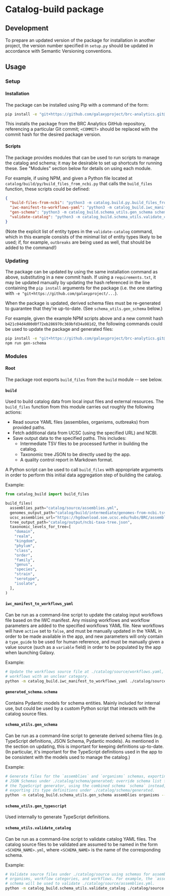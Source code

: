 # Catalog-build package

## Development

To prepare an updated version of the package for installation in another project, the version number specified in `setup.py` should be updated in accordance with Semantic Versioning conventions.

## Usage

### Setup

#### Installation

The package can be installed using Pip with a command of the form:

```bash
pip install -e "git+https://github.com/galaxyproject/brc-analytics.git@<COMMIT>#egg=catalog_build&subdirectory=catalog/py_package"
```

This installs the package from the BRC Analytics GitHub repository, referencing a particular Git commit; `<COMMIT>` should be replaced with the commit hash for the desired package version.

#### Scripts

The package provides modules that can be used to run scripts to manage the catalog and schema; it may be desirable to set up shortcuts for running these. See "Modules" section below for details on using each module.

For example, if using NPM, and given a Python file located at `catalog/build/py/build_files_from_ncbi.py` that calls the `build_files` function, these scripts could be defined:

```json
{
  "build-files-from-ncbi": "python3 -m catalog.build.py.build_files_from_ncbi",
  "iwc-manifest-to-workflows-yaml": "python3 -m catalog_build.iwc_manifest_to_workflows_yaml ./catalog/source/workflows.yml --exclude-other",
  "gen-schema": "python3 -m catalog_build.schema_utils.gen_schema schema --ts-path ./catalog/schema/generated",
  "validate-catalog": "python3 -m catalog_build.schema_utils.validate_catalog ./catalog/source assemblies organisms workflow_categories workflows"
}
```

(Note the explicit list of entity types in the `validate-catalog` command, which in this example consists of the minimal list of entity types likely to be used; if, for example, `outbreaks` are being used as well, that should be added to the command!)

### Updating

The package can be updated by using the same installation command as above, substituting in a new commit hash. If using a `requirements.txt`, it may be updated manually by updating the hash referenced in the line containing the `pip install` arguments for the package (i.e. the one starting with `-e "git+https://github.com/galaxyproject/...`).

When the package is updated, derived schema files must be re-generated to guarantee that they're up-to-date. (See `schema_utils.gen_schema` below.)

For example, given the example NPM scripts above and a new commit hash `b421c04d4d00d0f72eb286970c369bfd34a981d2`, the following commands could be used to update the package and generated files:

```bash
pip install -e "git+https://github.com/galaxyproject/brc-analytics.git@b421c04d4d00d0f72eb286970c369bfd34a981d2#egg=catalog_build&subdirectory=catalog/py_package"
npm run gen-schema
```

### Modules

#### Root

The package root exports `build_files` from the `build` module -- see below.

#### `build`

Used to build catalog data from local input files and external resources. The `build_files` function from this module carries out roughly the following actions:

- Read source YAML files (assemblies, organisms, outbreaks) from provided paths.
- Fetch additional data from UCSC (using the specified URL) and NCBI.
- Save output data to the specified paths. This includes:
  - Intermediate TSV files to be processed further in building the catalog.
  - Taxonomic tree JSON to be directly used by the app.
  - A quality control report in Markdown format.

A Python script can be used to call `build_files` with appropriate arguments in order to perform this initial data aggregation step of building the catalog.

Example:

```python
from catalog_build import build_files

build_files(
  assemblies_path="catalog/source/assemblies.yml",
  genomes_output_path="catalog/build/intermediate/genomes-from-ncbi.tsv",
  ucsc_assemblies_url="https://hgdownload.soe.ucsc.edu/hubs/BRC/assemblyList.json",
  tree_output_path="catalog/output/ncbi-taxa-tree.json",
  taxonomic_levels_for_tree=[
    "domain",
    "realm",
    "kingdom",
    "phylum",
    "class",
    "order",
    "family",
    "genus",
    "species",
    "strain",
    "serotype",
    "isolate",
  ],
)
```

#### `iwc_manifest_to_workflows_yaml`

Can be run as a command-line script to update the catalog input workflows file based on the IWC manifest. Any missing workflows and workflow parameters are added to the specified workflows YAML file. New workflows will have `active` set to `false`, and must be manually updated in the YAML in order to be made available in the app, and new parameters will only contain a `type_guide` to be used for human reference, and must be manually given a value source (such as a `variable` field) in order to be populated by the app when launching Galaxy.

Example:

```bash
# Update the workflows source file at ./catalog/source/workflows.yaml, excluding
# workflows with an unclear category.
python -m catalog_build.iwc_manifest_to_workflows_yaml ./catalog/source/workflows.yml --exclude-other
```

#### `generated_schema.schema`

Contains Pydantic models for schema entities. Mainly included for internal use, but could be used by a custom Python script that interacts with the catalog source files.

#### `schema_utils.gen_schema`

Can be run as a command-line script to generate derived schema files (e.g. TypeScript definitions, JSON Schema, Pydantic models). As mentioned in the section on updating, this is important for keeping definitions up-to-date. (In particular, it's important for the TypeScript definitions used in the app to be consistent with the models used to manage the catalog.)

Example:

```bash
# Generate files for the `assemblies` and `organisms` schemas, exporting
# JSON Schemas under ./catalog/schema/generated; override schema list for
# the TypeScript generator, using the combined schema `schema` instead, and
# exporting its type definitions under ./catalog/schema/generated.
python -m catalog_build.schema_utils.gen_schema assemblies organisms --json-path ./catalog/schema/generated --ts-name schema --ts-path ./catalog/schema/generated
```

#### `schema_utils.gen_typescript`

Used internally to generate TypeScript definitions.

#### `schema_utils.validate_catalog`

Can be run as a command-line script to validate catalog YAML files. The catalog source files to be validated are assumed to be named in the form `<SCHEMA_NAME>.yml`, where `<SCHEMA_NAME>` is the name of the corresponding schema.

Example:

```bash
# Validate source files under ./catalog/source using schemas for assemblies,
# organisms, workflow categories, and workflows. For example, the `assemblies`
# schema will be used to validate ./catalog/source/assemblies.yml.
python -m catalog_build.schema_utils.validate_catalog ./catalog/source assemblies organisms workflow_categories workflows
```
